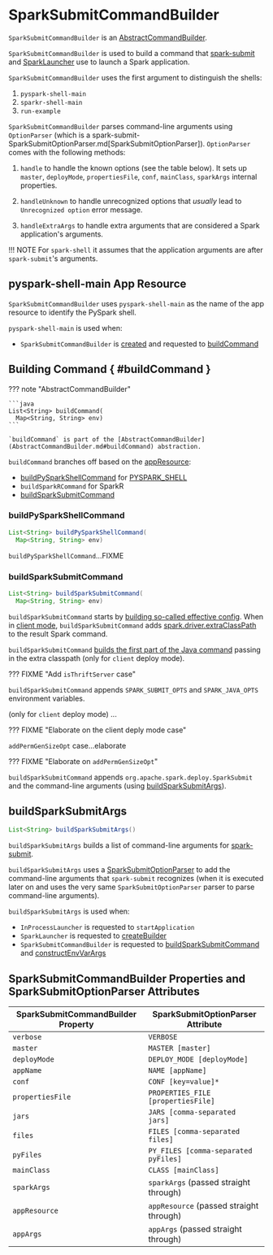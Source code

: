 # SparkSubmitCommandBuilder

`SparkSubmitCommandBuilder` is an [AbstractCommandBuilder](AbstractCommandBuilder.md).

`SparkSubmitCommandBuilder` is used to build a command that [spark-submit](spark-submit.md#main) and [SparkLauncher](SparkLauncher.md) use to launch a Spark application.

`SparkSubmitCommandBuilder` uses the first argument to distinguish the shells:

1. `pyspark-shell-main`
2. `sparkr-shell-main`
3. `run-example`

`SparkSubmitCommandBuilder` parses command-line arguments using `OptionParser` (which is a spark-submit-SparkSubmitOptionParser.md[SparkSubmitOptionParser]). `OptionParser` comes with the following methods:

1. `handle` to handle the known options (see the table below). It sets up `master`, `deployMode`, `propertiesFile`, `conf`, `mainClass`, `sparkArgs` internal properties.

2. `handleUnknown` to handle unrecognized options that _usually_ lead to `Unrecognized option` error message.

3. `handleExtraArgs` to handle extra arguments that are considered a Spark application's arguments.

!!! NOTE
    For `spark-shell` it assumes that the application arguments are after ``spark-submit``'s arguments.

## <span id="PYSPARK_SHELL"><span id="pyspark-shell-main"> pyspark-shell-main App Resource

`SparkSubmitCommandBuilder` uses `pyspark-shell-main` as the name of the app resource to identify the PySpark shell.

`pyspark-shell-main` is used when:

* `SparkSubmitCommandBuilder` is [created](#creating-instance) and requested to [buildCommand](#buildCommand)

## Building Command { #buildCommand }

??? note "AbstractCommandBuilder"

    ```java
    List<String> buildCommand(
      Map<String, String> env)
    ```

    `buildCommand` is part of the [AbstractCommandBuilder](AbstractCommandBuilder.md#buildCommand) abstraction.

`buildCommand` branches off based on the [appResource](AbstractCommandBuilder.md#appResource):

* [buildPySparkShellCommand](#buildPySparkShellCommand) for [PYSPARK_SHELL](#PYSPARK_SHELL)
* `buildSparkRCommand` for SparkR
* [buildSparkSubmitCommand](#buildSparkSubmitCommand)

### <span id="buildPySparkShellCommand"> buildPySparkShellCommand

```java
List<String> buildPySparkShellCommand(
  Map<String, String> env)
```

`buildPySparkShellCommand`...FIXME

### <span id="buildSparkSubmitCommand"> buildSparkSubmitCommand

```java
List<String> buildSparkSubmitCommand(
  Map<String, String> env)
```

`buildSparkSubmitCommand` starts by [building so-called effective config](#getEffectiveConfig). When in [client mode](#isClientMode), `buildSparkSubmitCommand` adds [spark.driver.extraClassPath](../driver.md#spark_driver_extraClassPath) to the result Spark command.

`buildSparkSubmitCommand` [builds the first part of the Java command](AbstractCommandBuilder.md#buildJavaCommand) passing in the extra classpath (only for `client` deploy mode).

??? FIXME "Add `isThriftServer` case"

`buildSparkSubmitCommand` appends `SPARK_SUBMIT_OPTS` and `SPARK_JAVA_OPTS` environment variables.

(only for `client` deploy mode) ...

??? FIXME "Elaborate on the client deply mode case"

`addPermGenSizeOpt` case...elaborate

??? FIXME "Elaborate on `addPermGenSizeOpt`"

`buildSparkSubmitCommand` appends `org.apache.spark.deploy.SparkSubmit` and the command-line arguments (using [buildSparkSubmitArgs](#buildSparkSubmitArgs)).

## <span id="buildSparkSubmitArgs"> buildSparkSubmitArgs

```java
List<String> buildSparkSubmitArgs()
```

`buildSparkSubmitArgs` builds a list of command-line arguments for [spark-submit](spark-submit.md).

`buildSparkSubmitArgs` uses a [SparkSubmitOptionParser](SparkSubmitOptionParser.md) to add the command-line arguments that `spark-submit` recognizes (when it is executed later on and uses the very same `SparkSubmitOptionParser` parser to parse command-line arguments).

`buildSparkSubmitArgs` is used when:

* `InProcessLauncher` is requested to `startApplication`
* `SparkLauncher` is requested to [createBuilder](SparkLauncher.md#createBuilder)
* `SparkSubmitCommandBuilder` is requested to [buildSparkSubmitCommand](#buildSparkSubmitCommand) and [constructEnvVarArgs](#constructEnvVarArgs)

## SparkSubmitCommandBuilder Properties and SparkSubmitOptionParser Attributes

SparkSubmitCommandBuilder Property | SparkSubmitOptionParser Attribute
---------|---------
 `verbose` | `VERBOSE`
 `master` | `MASTER [master]`
 `deployMode` | `DEPLOY_MODE [deployMode]`
 `appName` | `NAME [appName]`
 `conf` | `CONF [key=value]*`
 `propertiesFile` | `PROPERTIES_FILE [propertiesFile]`
 `jars` | `JARS [comma-separated jars]`
 `files` | `FILES [comma-separated files]`
 `pyFiles` | `PY_FILES [comma-separated pyFiles]`
 `mainClass` | `CLASS [mainClass]`
 `sparkArgs` | `sparkArgs` (passed straight through)
 `appResource` | `appResource` (passed straight through)
 `appArgs` | `appArgs` (passed straight through)

<!---
## Review Me

==== [[getEffectiveConfig]] `getEffectiveConfig` Internal Method

[source, java]
----
Map<String, String> getEffectiveConfig()
----

`getEffectiveConfig` internal method builds `effectiveConfig` that is `conf` with the Spark properties file loaded (using spark-AbstractCommandBuilder.md#loadPropertiesFile[loadPropertiesFile] internal method) skipping keys that have already been loaded (it happened when the command-line options were parsed in <<SparkSubmitCommandBuilder, handle>> method).

NOTE: Command-line options (e.g. `--driver-class-path`) have higher precedence than their corresponding Spark settings in a Spark properties file (e.g. `spark.driver.extraClassPath`). You can therefore control the final settings by overriding Spark settings on command line using the command-line options.
charset and trims white spaces around values.

==== [[isClientMode]] `isClientMode` Internal Method

[source, java]
----
private boolean isClientMode(Map<String, String> userProps)
----

`isClientMode` checks `master` first (from the command-line options) and then `spark.master` Spark property. Same with `deployMode` and `spark.submit.deployMode`.

CAUTION: FIXME Review `master` and `deployMode`. How are they set?

`isClientMode` responds positive when no explicit master and `client` deploy mode set explicitly.

=== [[OptionParser]] OptionParser

`OptionParser` is a custom spark-submit-SparkSubmitOptionParser.md[SparkSubmitOptionParser] that `SparkSubmitCommandBuilder` uses to parse command-line arguments. It defines all the spark-submit-SparkSubmitOptionParser.md#callbacks[SparkSubmitOptionParser callbacks], i.e. <<OptionParser-handle, handle>>, <<OptionParser-handleUnknown, handleUnknown>>, and <<OptionParser-handleExtraArgs, handleExtraArgs>>, for command-line argument handling.

==== [[OptionParser-handle]] OptionParser's `handle` Callback

[source, scala]
----
boolean handle(String opt, String value)
----

`OptionParser` comes with a custom `handle` callback (from the spark-submit-SparkSubmitOptionParser.md#callbacks[SparkSubmitOptionParser callbacks]).

.`handle` Method
[options="header",width="100%"]
|===
| Command-Line Option | Property / Behaviour
| `--master` | `master`
| `--deploy-mode` | `deployMode`
| `--properties-file` | `propertiesFile`
| `--driver-memory` | Sets `spark.driver.memory` (in `conf`)
| `--driver-java-options` | Sets `spark.driver.extraJavaOptions` (in `conf`)
| `--driver-library-path` | Sets `spark.driver.extraLibraryPath` (in `conf`)
| `--driver-class-path` | Sets `spark.driver.extraClassPath` (in `conf`)
| `--conf` | Expects a `key=value` pair that it puts in `conf`
| `--class` | Sets `mainClass` (in `conf`).

It may also set `allowsMixedArguments` and `appResource` if the execution is for one of the special classes, i.e. spark-shell.md[spark-shell], `SparkSQLCLIDriver`, or spark-sql-thrift-server.md[HiveThriftServer2].
| `--kill` \| `--status` | Disables `isAppResourceReq` and adds itself with the value to `sparkArgs`.
| `--help` \| `--usage-error` | Disables `isAppResourceReq` and adds itself to `sparkArgs`.
| `--version` | Disables `isAppResourceReq` and adds itself to `sparkArgs`.
| _anything else_ | Adds an element to `sparkArgs`
|===

==== [[OptionParser-handleUnknown]] OptionParser's `handleUnknown` Method

[source, scala]
----
boolean handleUnknown(String opt)
----

If `allowsMixedArguments` is enabled, `handleUnknown` simply adds the input `opt` to `appArgs` and allows for further spark-submit-SparkSubmitOptionParser.md#parse[parsing of the argument list].

CAUTION: FIXME Where's `allowsMixedArguments` enabled?

If `isExample` is enabled, `handleUnknown` sets `mainClass` to be `org.apache.spark.examples.[opt]` (unless the input `opt` has already the package prefix) and stops further spark-submit-SparkSubmitOptionParser.md#parse[parsing of the argument list].

CAUTION: FIXME Where's `isExample` enabled?

Otherwise, `handleUnknown` sets `appResource` and stops further spark-submit-SparkSubmitOptionParser.md#parse[parsing of the argument list].

==== [[OptionParser-handleExtraArgs]] OptionParser's `handleExtraArgs` Method

[source, scala]
----
void handleExtraArgs(List<String> extra)
----

`handleExtraArgs` adds all the `extra` arguments to `appArgs`.
-->
